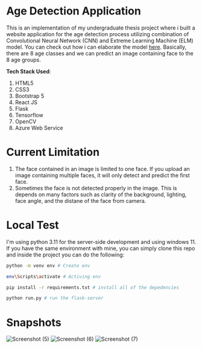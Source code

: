 # Age Detection Application
This is an implementation of my undergraduate thesis project where i built a website application for the age detection process utilizing combination of Convolutional Neural Network (CNN) and Extreme Learning Machine (ELM) model. You can check out how i can elaborate the model [here](https://github.com/ismarapw/new-age-classification-method). Basically, there are 8 age classes and we can predict an image containing face to the 8 age groups.  

<strong>Tech Stack Used</strong>:
1. HTML5
2. CSS3
3. Bootstrap 5
4. React JS
5. Flask
6. Tensorflow
7. OpenCV
8. Azure Web Service

# Current Limitation
1. The face contained in an image is limited to one face. If you upload an image containing multiple faces, it will only detect and predict the first face.
2. Sometimes the face is not detected properly in the image. This is depends on many factors such as clarity of the background, lighting, face angle, and the distane of the face from camera.

# Local Test
I'm using python 3.11 for the server-side development and using windows 11. If you have the same environment with mine, you can simply clone this repo and inside the project you can do the following:

```bash
python -m venv env # Create env

env\Scripts\activate # Activing env

pip install -r requirements.txt # install all of the depedencies

python run.py # run the flask-server
``` 

# Snapshots
![Screenshot (5)](https://github.com/ismarapw/age-detection-app/assets/76652264/308d1277-3be5-46ac-936e-660cea0aafdc)
![Screenshot (6)](https://github.com/ismarapw/age-detection-app/assets/76652264/b66a39ad-96b2-45dc-9c34-c2b9755c3e80)
![Screenshot (7)](https://github.com/ismarapw/age-detection-app/assets/76652264/e41b743e-05a0-4bc3-998b-4346f4f0e4b2)



